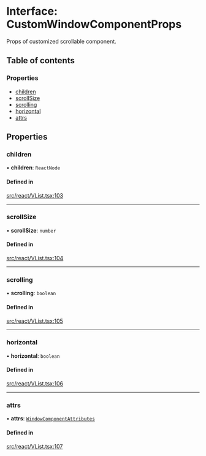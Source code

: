 # Interface: CustomWindowComponentProps

Props of customized scrollable component.

## Table of contents

### Properties

- [children](CustomWindowComponentProps.md#children)
- [scrollSize](CustomWindowComponentProps.md#scrollsize)
- [scrolling](CustomWindowComponentProps.md#scrolling)
- [horizontal](CustomWindowComponentProps.md#horizontal)
- [attrs](CustomWindowComponentProps.md#attrs)

## Properties

### children

• **children**: `ReactNode`

#### Defined in

[src/react/VList.tsx:103](https://github.com/inokawa/virtua/blob/3a77116/src/react/VList.tsx#L103)

___

### scrollSize

• **scrollSize**: `number`

#### Defined in

[src/react/VList.tsx:104](https://github.com/inokawa/virtua/blob/3a77116/src/react/VList.tsx#L104)

___

### scrolling

• **scrolling**: `boolean`

#### Defined in

[src/react/VList.tsx:105](https://github.com/inokawa/virtua/blob/3a77116/src/react/VList.tsx#L105)

___

### horizontal

• **horizontal**: `boolean`

#### Defined in

[src/react/VList.tsx:106](https://github.com/inokawa/virtua/blob/3a77116/src/react/VList.tsx#L106)

___

### attrs

• **attrs**: [`WindowComponentAttributes`](../API.md#windowcomponentattributes)

#### Defined in

[src/react/VList.tsx:107](https://github.com/inokawa/virtua/blob/3a77116/src/react/VList.tsx#L107)
